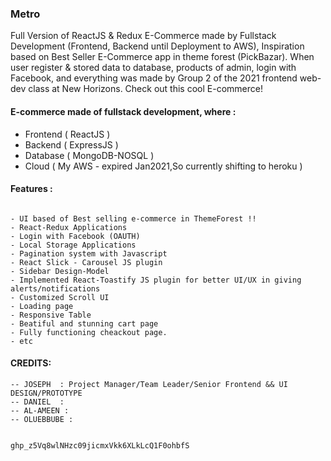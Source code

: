 ### Metro

Full Version of ReactJS & Redux E-Commerce made by Fullstack Development (Frontend, Backend until Deployment to AWS), Inspiration based on Best Seller E-Commerce app in theme forest (PickBazar). When user register & stored data to database, products of admin, login with Facebook, and everything was made by Group 2 of the 2021 frontend web-dev class at New Horizons. Check out this cool E-commerce!

#### E-commerce made of fullstack development, where :
- Frontend ( ReactJS )
- Backend ( ExpressJS )
- Database ( MongoDB-NOSQL )
- Cloud ( My AWS - expired Jan2021,So currently shifting to heroku )

#### Features :

```

- UI based of Best selling e-commerce in ThemeForest !!
- React-Redux Applications
- Login with Facebook (OAUTH)
- Local Storage Applications
- Pagination system with Javascript
- React Slick - Carousel JS plugin
- Sidebar Design-Model
- Implemented React-Toastify JS plugin for better UI/UX in giving alerts/notifications
- Customized Scroll UI
- Loading page
- Responsive Table
- Beatiful and stunning cart page
- Fully functioning cheackout page.
- etc

```
#### CREDITS:
```
-- JOSEPH  : Project Manager/Team Leader/Senior Frontend && UI DESIGN/PROTOTYPE 
-- DANIEL  :
-- AL-AMEEN : 
-- OLUEBBUBE :


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
